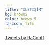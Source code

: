```yaml
---
title: "İLETİŞİM"
bg: brown2
color: brown 5
fa-icon: film
---
```


   <a class="twitter-timeline" href="https://twitter.com/RaConff">Tweets by RaConff</a> 
   <script async src="//platform.twitter.com/widgets.js" charset="utf-8"></script>
   
   
